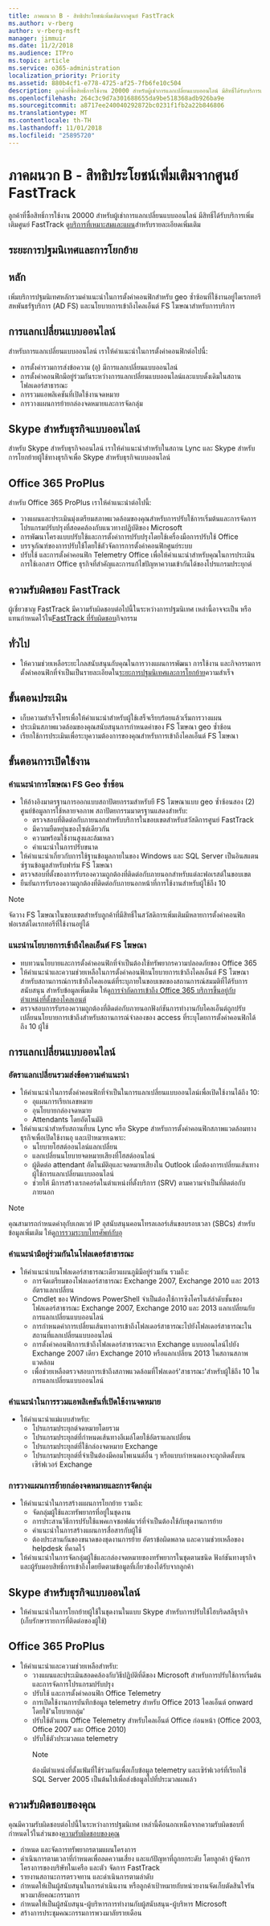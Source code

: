 ```yaml
---
title: ภาคผนวก B - สิทธิประโยชน์เพิ่มเติมจากศูนย์ FastTrack
ms.author: v-rberg
author: v-rberg-msft
manager: jimmuir
ms.date: 11/2/2018
ms.audience: ITPro
ms.topic: article
ms.service: o365-administration
localization_priority: Priority
ms.assetid: 880b4cf1-e778-4725-af25-7fb6fe10c504
description: ลูกค้าที่ซื้อสิทธิ์การใช้งาน 20000 สำหรับผู้เช่าการแลกเปลี่ยนแบบออนไลน์ มีสิทธิ์ได้รับบริการเพิ่มเติมศูนย์ FastTrack ดูบริการที่เหมาะสมและแผนสำหรับรายละเอียดเพิ่มเติม
ms.openlocfilehash: 264c3c9d7a301688655da9be518368adb926ba9e
ms.sourcegitcommit: a8717ee240040292872bc0231f1fb2a22b846806
ms.translationtype: MT
ms.contentlocale: th-TH
ms.lasthandoff: 11/01/2018
ms.locfileid: "25895720"
---
```

# <a name="appendix-b---fasttrack-center-additional-benefit"></a>ภาคผนวก B - สิทธิประโยชน์เพิ่มเติมจากศูนย์ FastTrack

ลูกค้าที่ซื้อสิทธิ์การใช้งาน 20000 สำหรับผู้เช่าการแลกเปลี่ยนแบบออนไลน์ มีสิทธิ์ได้รับบริการเพิ่มเติมศูนย์ FastTrack ดู[บริการที่เหมาะสมและแผน](O365-eligible-services-and-plans.md)สำหรับรายละเอียดเพิ่มเติม 
  
## <a name="onboarding-and-migration-phases"></a>ระยะการปฐมนิเทศและการโยกย้าย

## <a name="core"></a>หลัก

เพิ่มบริการปฐมนิเทศหลักรวมคำแนะนำในการตั้งค่าคอนฟิกสำหรับ geo ซ้ำซ้อนที่ใช้งานอยู่ไดเรกทอรีสหพันธรัฐบริการ (AD FS) และนโยบายการเข้าถึงไคลเอ็นต์ FS โฆษณาสำหรับการบริการ 
  
## <a name="exchange-online"></a>การแลกเปลี่ยนแบบออนไลน์

สำหรับการแลกเปลี่ยนแบบออนไลน์ เราให้คำแนะนำในการตั้งค่าคอนฟิกต่อไปนี้:
- การตั้งค่ารวมการส่งข้อความ (อุ) มีการแลกเปลี่ยนแบบออนไลน์
- การตั้งค่าคอนฟิกมีอยู่ร่วมกันระหว่างการแลกเปลี่ยนแบบออนไลน์และแบบดั้งเดิมในสถานโฟลเดอร์สาธารณะ
- การรวมแอพลิเคชันที่เปิดใช้งานจดหมาย 
- การวางแผนการย้ายกล่องจดหมายและการจัดกลุ่ม
    
## <a name="skype-for-business-online"></a>Skype สำหรับธุรกิจแบบออนไลน์

สำหรับ Skype สำหรับธุรกิจออนไลน์ เราให้คำแนะนำสำหรับในสถาน Lync และ Skype สำหรับการโยกย้ายผู้ใช้ทางธุรกิจเพื่อ Skype สำหรับธุรกิจแบบออนไลน์
  
## <a name="office-365-proplus"></a>Office 365 ProPlus

สำหรับ Office 365 ProPlus เราให้คำแนะนำต่อไปนี้: 
- วางแผนและประเมินมุ่งเตรียมสภาพแวดล้อมของคุณสำหรับการปรับใช้การเริ่มต้นและการจัดการโปรแกรมปรับปรุงที่สอดคล้องกับแนวทางปฏิบัติของ Microsoft 
- การพัฒนาโครงแบบปรับใช้และการตั้งค่าการปรับปรุงโดยใช้เครื่องมือการปรับใช้ Office 
- บรรจุภัณฑ์ของการปรับใช้โดยใช้ตัวจัดการการตั้งค่าคอนฟิกศูนย์ระบบ  
- ปรับใช้ และการตั้งค่าคอนฟิก Telemetry Office เพื่อให้คำแนะนำสำหรับคุณในการประเมินการใช้เอกสาร Office ธุรกิจที่สำคัญและการแก้ไขปัญหาความเข้ากันได้ของโปรแกรมประยุกต์
    
## <a name="fasttrack-responsibilities"></a>ความรับผิดชอบ FastTrack

ผู้เชี่ยวชาญ FastTrack มีความรับผิดชอบต่อไปนี้ในระหว่างการปฐมนิเทศ เหล่านี้อาจจะเป็น หรือแทนกำหนดไว้ใน[FastTrack ที่รับผิดชอบ](O365-fasttrack-responsibilities.md)กิจกรรม
  
## <a name="general"></a>ทั่วไป

- ให้ความช่วยเหลือระยะไกลสนับสนุนกับคุณในการวางแผนการพัฒนา การใช้งาน และกิจกรรมการตั้งค่าคอนฟิกที่จำเป็นเป็นรายละเอียดใน[ระยะการปฐมนิเทศและการโยกย้าย](#onboarding-and-migration-phases)ความสำเร็จ
    
## <a name="assess-phase"></a>ขั้นตอนประเมิน

- เก็บความสำเร็จโทรเพื่อให้คำแนะนำสำหรับผู้ใช้เสร็จเรียบร้อยแล้วเริ่มการวางแผน 
- ประเมินสภาพแวดล้อมของคุณสนับสนุนการกำหนดค่าของ FS โฆษณา geo ซ้ำซ้อน  
- เรียกใช้การประเมินเพื่อระบุความต้องการของคุณสำหรับการเข้าถึงไคลเอ็นต์ FS โฆษณา
    
## <a name="enable-phase"></a>ขั้นตอนการเปิดใช้งาน

### <a name="geo-redundant-ad-fs-guidance"></a>คำแนะนำการโฆษณา FS Geo ซ้ำซ้อน

- ให้อ้างอิงมาตรฐานการออกแบบสถาปัตยกรรมสำหรับยี FS โฆษณาแบบ geo ซ้ำซ้อนสอง (2) ศูนย์ข้อมูลการใช้หลายจอภาพ สถาปัตยกรรมมาตรฐานแสดงสำหรับ:
  - ตรวจสอบที่ติดต่อกับภายนอกสำหรับบริการในขอบเขตสำหรับสวัสดิการศูนย์ FastTrack 
  - มีความยืดหยุ่นของไซต์เดียวกัน  
  - ความพร้อมใช้งานสูงและล้มเหลว  
  - คำแนะนำในการปรับขนาด 
- ให้คำแนะนำเกี่ยวกับการใช้ฐานข้อมูลภายในของ Windows และ SQL Server เป็นอินสแตนซ์ฐานข้อมูลสำหรับฟาร์ม FS โฆษณา   
- ตรวจสอบที่ตั้งของการรับรองความถูกต้องที่ติดต่อกับภายนอกสำหรับแต่ละฟอเรสต์ในขอบเขต  
- ยืนยันการรับรองความถูกต้องที่ติดต่อกับภายนอกหน้าที่การใช้งานสำหรับผู้ใช้ถึง 10
    
> [!NOTE]
> จัดวาง FS โฆษณาในขอบเขตสำหรับลูกค้าที่มีสิทธิ์ในสวัสดิการเพิ่มเติมมีหลายการตั้งค่าคอนฟิกฟอเรสต์ไดเรกทอรีที่ใช้งานอยู่ได้ 
  
### <a name="ad-fs-client-access-policy-guidance"></a>แนะนำนโยบายการเข้าถึงไคลเอ็นต์ FS โฆษณา

- ทบทวนนโยบายและการตั้งค่าคอนฟิกที่จำเป็นต้องใช้ทรัพยากรความปลอดภัยของ Office 365  
- ให้คำแนะนำและความช่วยเหลือในการตั้งค่าคอนฟิกนโยบายการเข้าถึงไคลเอ็นต์ FS โฆษณาสำหรับสถานการณ์การเข้าถึงไคลเอนต์ที่ระบุภายในขอบเขตของสถานการณ์สมมติที่ได้รับการสนับสนุน สำหรับข้อมูลเพิ่มเติม ให้ดู[การจำกัดการเข้าถึง Office 365 บริการขึ้นอยู่กับตำแหน่งที่ตั้งของไคลเอนต์](https://go.microsoft.com/fwlink/?LinkID=525689) 
- ตรวจสอบการรับรองความถูกต้องที่ติดต่อกับภายนอกฟังก์ชันการทำงานกับไคลเอ็นต์ถูกปรับเปลี่ยนนโยบายการเข้าถึงสำหรับสถานการณ์จำลองของ access ที่ระบุโดยการตั้งค่าคอนฟิกได้ถึง 10 ผู้ใช้
    
## <a name="exchange-online"></a>การแลกเปลี่ยนแบบออนไลน์

### <a name="exchange-unified-messaging-guidance"></a>อัตราแลกเปลี่ยนรวมส่งข้อความคำแนะนำ

- ให้คำแนะนำในการตั้งค่าคอนฟิกที่จำเป็นในการแลกเปลี่ยนแบบออนไลน์เพื่อเปิดใช้งานได้ถึง 10: 
  - อุแผนการเรียกเลขหมาย   
  - อุนโยบายกล่องจดหมาย 
  - Attendants โดยอัตโนมัติ  
- ให้คำแนะนำสำหรับสถานที่บน Lync หรือ Skype สำหรับการตั้งค่าคอนฟิกสภาพแวดล้อมทางธุรกิจเพื่อเปิดใช้งานอุ และเป้าหมายเฉพาะ:  
  - นโยบายโฮสต์ออนไลน์แลกเปลี่ยน  
  - แลกเปลี่ยนนโยบายจดหมายเสียงที่โฮสต์ออนไลน์ 
  - ผู้ติดต่อ attendant อัตโนมัติอุและจดหมายเสียงใน Outlook เมื่อต้องการเปลี่ยนเส้นทางผู้ใช้การแลกเปลี่ยนแบบออนไลน์ 
  - ช่วยให้ มีการสร้างเรกคอร์ดในตำแหน่งที่ตั้งบริการ (SRV) ตามความจำเป็นที่ติดต่อกับภายนอก
> [!NOTE]
> คุณสามารถกำหนดค่าอุกับเกตเวย์ IP อุสนับสนุนคอนโทรลเลอร์เส้นขอบรอบเวลา (SBCs) สำหรับข้อมูลเพิ่มเติม ให้ดู[การรวมระบบโทรศัพท์กับอุ](https://go.microsoft.com/fwlink/?LinkID=809293) 
  
### <a name="public-folder-coexistence-guidance"></a>คำแนะนำมีอยู่ร่วมกันในโฟลเดอร์สาธารณะ

- ให้คำแนะนำบนโฟลเดอร์สาธารณะเดียวแผนภูมิมีอยู่ร่วมกัน รวมถึง:  
  - การจัดเตรียมของโฟลเดอร์สาธารณะ Exchange 2007, Exchange 2010 และ 2013 อัตราแลกเปลี่ยน 
  - Cmdlet ของ Windows PowerShell จำเป็นต้องใช้การซิงโครไนส์ลำดับชั้นของโฟลเดอร์สาธารณะ Exchange 2007, Exchange 2010 และ 2013 แลกเปลี่ยนกับการแลกเปลี่ยนแบบออนไลน์  
  - การกำหนดค่าการเปลี่ยนเส้นทางการเข้าถึงโฟลเดอร์สาธารณะไปยังโฟลเดอร์สาธารณะในสถานที่แลกเปลี่ยนแบบออนไลน์  
  - การตั้งค่าคอนฟิกการเข้าถึงโฟลเดอร์สาธารณะจาก Exchange แบบออนไลน์ไปยัง Exchange 2007 เดียว Exchange 2010 หรือแลกเปลี่ยน 2013 ในสถานสภาพแวดล้อม  
  - เพื่อช่วยเหลือตรวจสอบการเข้าถึงสภาพแวดล้อมที่โฟลเดอร์'สาธารณะ'สำหรับผู้ใช้ถึง 10 ในการแลกเปลี่ยนแบบออนไลน์
    
### <a name="mail-enabled-application-integration-guidance"></a>คำแนะนำในการรวมแอพลิเคชันที่เปิดใช้งานจดหมาย

- ให้คำแนะนำแม่แบบสำหรับ:  
  - โปรแกรมประยุกต์จดหมายโดยรวม  
  - โปรแกรมประยุกต์ที่กำหนดเส้นทางอีเมล์โดยใช้อัตราแลกเปลี่ยน  
  - โปรแกรมประยุกต์ที่ใช้กล่องจดหมาย Exchange  
  - โปรแกรมประยุกต์ที่จำเป็นต้องมีคอมโพเนนต์อื่น ๆ หรือแบบกำหนดเองจะถูกติดตั้งบนเซิร์ฟเวอร์ Exchange
    
### <a name="mailbox-migration-planning-and-grouping"></a>การวางแผนการย้ายกล่องจดหมายและการจัดกลุ่ม

- ให้คำแนะนำในการสร้างแผนการโยกย้าย รวมถึง:  
  - จัดกลุ่มผู้ใช้และทรัพยากรที่อยู่ในชุดงาน
  - การประสานวิธีการปรับใช้แพคเกจซอฟต์แวร์ที่จำเป็นต้องใช้กับชุดงานการย้าย   
  - คำแนะนำในการสร้างแผนการสื่อสารกับผู้ใช้ 
  - ต้องประสานกันของขนาดของชุดงานการย้าย อัตราข้อผิดพลาด และความช่วยเหลือของ helpdesk ที่คาดไว้ 
- ให้คำแนะนำในการจัดกลุ่มผู้ใช้และกล่องจดหมายของทรัพยากรในชุดตามชนิด ฟังก์ชันทางธุรกิจ และผู้รับมอบสิทธิ์การเข้าถึงโดยยึดตามข้อมูลที่เกี่ยวข้องได้รับจากลูกค้า
    
## <a name="skype-for-business-online"></a>Skype สำหรับธุรกิจแบบออนไลน์

- ให้คำแนะนำในการโยกย้ายผู้ใช้ในชุดงานในแบบ Skype สำหรับการปรับใช้ไฮบริดสลีธุรกิจ (เก็บรักษารายการที่ติดต่อของผู้ใช้)
    
## <a name="office-365-proplus"></a>Office 365 ProPlus

- ให้คำแนะนำและความช่วยเหลือสำหรับ:  
  - วางแผนและประเมินสอดคล้องกับวิธีปฏิบัติที่ดีของ Microsoft สำหรับการปรับใช้การเริ่มต้นและการจัดการโปรแกรมปรับปรุง
  - ปรับใช้ และการตั้งค่าคอนฟิก Office Telemetry 
  - การเปิดใช้งานการบันทึกข้อมูล telemetry สำหรับ Office 2013 ไคลเอ็นต์ onward โดยใช้'นโยบายกลุ่ม' 
  - ปรับใช้ตัวแทน Office Telemetry สำหรับไคลเอ็นต์ Office ก่อนหน้า (Office 2003, Office 2007 และ Office 2010) 
  - ปรับใช้ตัวประมวลผล telemetry 
    > [!NOTE]
    > ต้องมีตำแหน่งที่ตั้งแฟ้มที่ใช้ร่วมกันเพื่อเก็บข้อมูล telemetry และเซิร์ฟเวอร์ที่เรียกใช้ SQL Server 2005 เป็นต้นไปเพื่อส่งข้อมูลไปที่ประมวลผลแล้ว 
  
## <a name="your-responsibilities"></a>ความรับผิดชอบของคุณ

คุณมีความรับผิดชอบต่อไปนี้ในระหว่างการปฐมนิเทศ เหล่านี้คือนอกเหนือจากความรับผิดชอบที่กำหนดไว้ในส่วนของ[ความรับผิดชอบของคุณ](O365-your-responsibilities.md) 
  
- กำหนด และจัดการทรัพยากรตามแผนโครงการ  
- ดำเนินการตามเวลาที่กำหนดเพื่อลดความเสี่ยง และแก้ปัญหาที่ถูกยกระดับ โดยลูกค้า ผู้จัดการโครงการของบริษัทในเครือ และตัว จัดการ FastTrack   
- รายงานสถานะการตรวจทาน และดำเนินการตามลำดับ   
- กำหนดให้เป็นผู้สนับสนุนในการดำเนินงาน หรือลูกค้าเป้าหมายกับหน่วยงานจัดเก็บตัดสินใจรันพวงมาลัยคณะกรรมการ  
- กำหนดให้เป็นผู้สนับสนุน-ผู้บริหารการทำงานกับผู้สนับสนุน-ผู้บริหาร Microsoft  
- สร้างการประชุมคณะกรรมการพวงมาลัยรายเดือน
    

  

